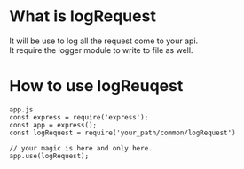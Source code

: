 # What is logRequest
It will be use to log all the request come to your api.  
It require the logger module to write to file as well.
# How to use logReuqest

```
app.js
const express = require('express');
const app = express();
const logRequest = require('your_path/common/logRequest')

// your magic is here and only here.
app.use(logRequest);
```
